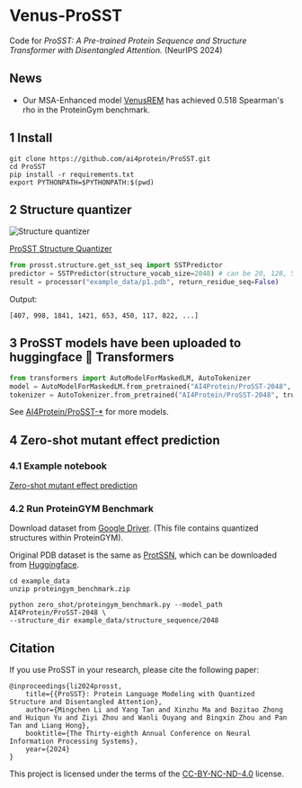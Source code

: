 # Venus-ProSST
Code for _ProSST: A Pre-trained Protein Sequence and Structure Transformer with Disentangled Attention._ (NeurIPS 2024)

## News
- Our MSA-Enhanced model [VenusREM](https://github.com/ai4protein/VenusREM) has achieved 0.518 Spearman's rho in the ProteinGym benchmark.

## 1 Install

```shell
git clone https://github.com/ai4protein/ProSST.git
cd ProSST
pip install -r requirements.txt
export PYTHONPATH=$PYTHONPATH:$(pwd)
```

## 2 Structure quantizer

![Structure quantizer](images/structure_quantizer.png)

[ProSST Structure Quantizer](zero_shot/sst_token.ipynb)
```python
from prosst.structure.get_sst_seq import SSTPredictor
predictor = SSTPredictor(structure_vocab_size=2048) # can be 20, 128, 512, 1024, 2048, 4096
result = processor("example_data/p1.pdb", return_residue_seq=False)
```

Output:
```
[407, 998, 1841, 1421, 653, 450, 117, 822, ...]
```


## 3 ProSST models have been uploaded to huggingface 🤗 Transformers
```python
from transformers import AutoModelForMaskedLM, AutoTokenizer
model = AutoModelForMaskedLM.from_pretrained("AI4Protein/ProSST-2048", trust_remote_code=True)
tokenizer = AutoTokenizer.from_pretrained("AI4Protein/ProSST-2048", trust_remote_code=True)
```

See [AI4Protein/ProSST-*](https://huggingface.co/AI4Protein?search_models=ProSST) for more models.

## 4 Zero-shot mutant effect prediction

### 4.1 Example notebook
[Zero-shot mutant effect prediction](zero_shot/score_mutant.ipynb)

### 4.2 Run ProteinGYM Benchmark
Download dataset from [Google Driver](https://drive.google.com/file/d/1lSckfPlx7FhzK1FX7EtmmXUOrdiMRerY/view?usp=sharing).
(This file contains quantized structures within ProteinGYM).

Original PDB dataset is the same as [ProtSSN](https://github.com/ai4protein/ProtSSN), which can be downloaded from [Huggingface](https://huggingface.co/datasets/tyang816/ProteinGym_v1/resolve/main/ProteinGym_v1_AlphaFold2_PDB.zip).

```shell
cd example_data
unzip proteingym_benchmark.zip
```

```shell
python zero_shot/proteingym_benchmark.py --model_path AI4Protein/ProSST-2048 \
--structure_dir example_data/structure_sequence/2048
```
<!-- 
## 5 Representation
```

```

## 6 Transfer-Learning
```

``` -->

## Citation

If you use ProSST in your research, please cite the following paper:

```
@inproceedings{li2024prosst,
    title={{ProSST}: Protein Language Modeling with Quantized Structure and Disentangled Attention},
    author={Mingchen Li and Yang Tan and Xinzhu Ma and Bozitao Zhong and Huiqun Yu and Ziyi Zhou and Wanli Ouyang and Bingxin Zhou and Pan Tan and Liang Hong},
    booktitle={The Thirty-eighth Annual Conference on Neural Information Processing Systems},
    year={2024}
}
```
This project is licensed under the terms of the [CC-BY-NC-ND-4.0](https://creativecommons.org/licenses/by-nc-nd/4.0/) license.
